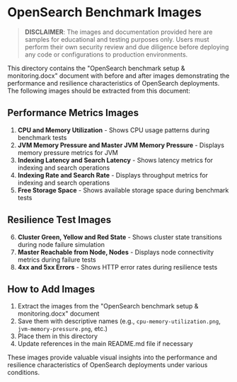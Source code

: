 # OpenSearch Benchmark Images

> **DISCLAIMER**: The images and documentation provided here are samples for educational and testing purposes only. Users must perform their own security review and due diligence before deploying any code or configurations to production environments.

This directory contains the "OpenSearch benchmark setup & monitoring.docx" document with before and after images demonstrating the performance and resilience characteristics of OpenSearch deployments. The following images should be extracted from this document:

## Performance Metrics Images

1. **CPU and Memory Utilization** - Shows CPU usage patterns during benchmark tests
2. **JVM Memory Pressure and Master JVM Memory Pressure** - Displays memory pressure metrics for JVM
3. **Indexing Latency and Search Latency** - Shows latency metrics for indexing and search operations
4. **Indexing Rate and Search Rate** - Displays throughput metrics for indexing and search operations
5. **Free Storage Space** - Shows available storage space during benchmark tests

## Resilience Test Images

6. **Cluster Green, Yellow and Red State** - Shows cluster state transitions during node failure simulation
7. **Master Reachable from Node, Nodes** - Displays node connectivity metrics during failure tests
8. **4xx and 5xx Errors** - Shows HTTP error rates during resilience tests

## How to Add Images

1. Extract the images from the "OpenSearch benchmark setup & monitoring.docx" document
2. Save them with descriptive names (e.g., `cpu-memory-utilization.png`, `jvm-memory-pressure.png`, etc.)
3. Place them in this directory
4. Update references in the main README.md file if necessary

These images provide valuable visual insights into the performance and resilience characteristics of OpenSearch deployments under various conditions.
